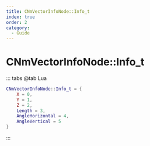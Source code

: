 ```yaml
---
title: CNmVectorInfoNode::Info_t
index: true
order: 2
category:
  - Guide
---
```


# CNmVectorInfoNode::Info_t
::: tabs
@tab Lua
```lua
CNmVectorInfoNode::Info_t = {
    X = 0,
    Y = 1,
    Z = 2,
    Length = 3,
    AngleHorizontal = 4,
    AngleVertical = 5
}
```
:::